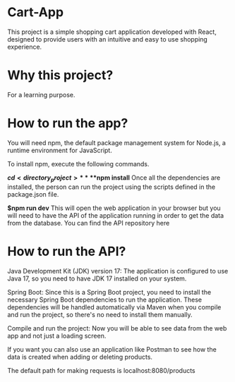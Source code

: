 # Cart-App
This project is a simple shopping cart application developed with React, designed to provide users with an intuitive and easy to use shopping experience.

# Why this project?
For a learning purpose.

# How to run the app?
You will need npm, the default package management system for Node.js, a runtime environment for JavaScript.

To install npm, execute the following commands.

**$cd <directory_project>**
**$npm install**
Once all the dependencies are installed, the person can run the project using the scripts defined in the package.json file.

**$npm run dev**
This will open the web application in your browser but you will need to have the API of the application running in order to get the data from the database. You can find the API repository here

# How to run the API?
Java Development Kit (JDK) version 17: The application is configured to use Java 17, so you need to have JDK 17 installed on your system.

Spring Boot: Since this is a Spring Boot project, you need to install the necessary Spring Boot dependencies to run the application. These dependencies will be handled automatically via Maven when you compile and run the project, so there's no need to install them manually.

Compile and run the project: Now you will be able to see data from the web app and not just a loading screen.

If you want you can also use an application like Postman to see how the data is created when adding or deleting products.

The default path for making requests is localhost:8080/products
